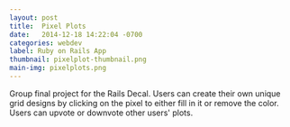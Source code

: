 ```yaml
---
layout: post
title:  Pixel Plots
date:   2014-12-18 14:22:04 -0700
categories: webdev
label: Ruby on Rails App
thumbnail: pixelplot-thumbnail.png
main-img: pixelplots.png
---
```


Group final project for the Rails Decal. Users can create their own unique grid designs by clicking on the pixel to either fill in it or remove the color. Users can upvote or downvote other users' plots.

